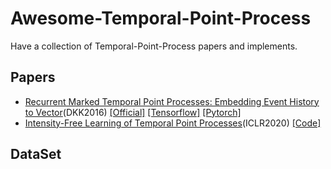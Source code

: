 # Awesome-Temporal-Point-Process
Have a collection of Temporal-Point-Process papers and implements.

## Papers
- [Recurrent Marked Temporal Point Processes: Embedding Event History to Vector](https://www.kdd.org/kdd2016/papers/files/rpp1081-duA.pdf)(DKK2016) [[Official]](https://github.com/dunan/NeuralPointProcess) [[Tensorflow]](https://github.com/musically-ut/tf_rmtpp) [[Pytorch]](https://github.com/woshiyyya/ERPP-RMTPP)
- [Intensity-Free Learning of Temporal Point Processes](https://openreview.net/forum?id=HygOjhEYDH)(ICLR2020) [[Code]](https://github.com/shchur/ifl-tpp/blob/master/README.md)


## DataSet
